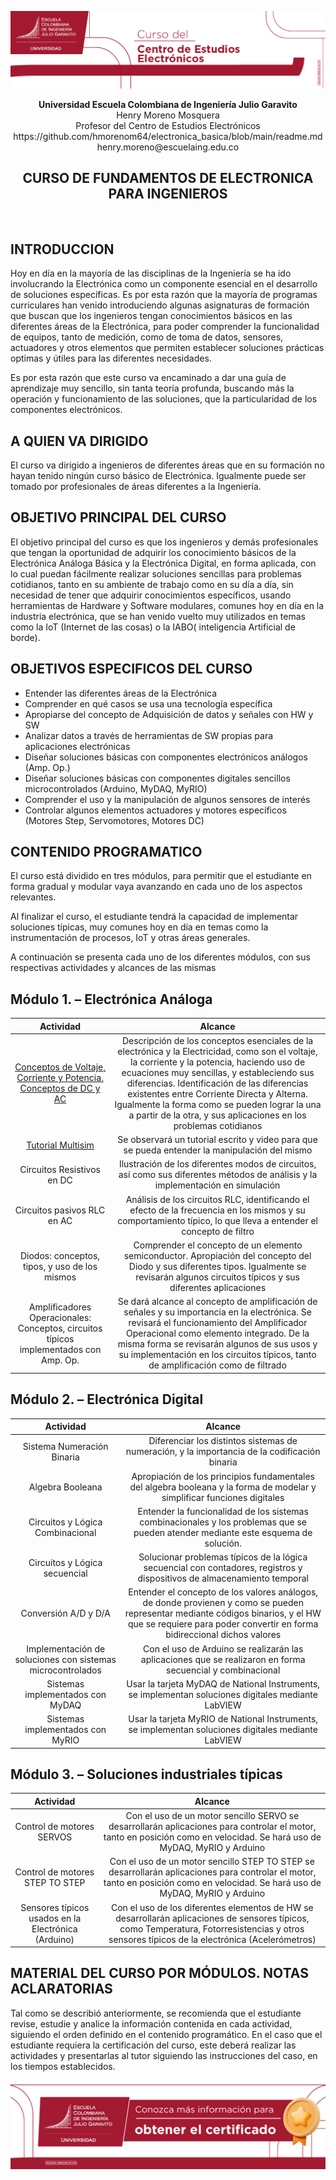 ![](./image1.jpeg)

<div align="center">
<b> Universidad Escuela Colombiana de Ingeniería Julio Garavito</b>
<br></div>

<div align="center">
Henry Moreno Mosquera
<br></div>

<div align="center">
Profesor del Centro de Estudios Electrónicos
<br></div>

<div align="center">https://github.com/hmorenom64/electronica_basica/blob/main/readme.md
henry.moreno@escuelaing.edu.co
<br></div>


<div align="center">

## **CURSO DE FUNDAMENTOS DE ELECTRONICA PARA INGENIEROS**

<br></div>

## **INTRODUCCION**

Hoy en día en la mayoría de las disciplinas de la Ingeniería se ha ido involucrando la Electrónica como un componente esencial en el desarrollo de soluciones específicas. Es por esta razón que la mayoría de programas curriculares han venido introduciendo algunas asignaturas de formación que buscan que los ingenieros tengan conocimientos básicos en las diferentes áreas de la Electrónica, para poder comprender la funcionalidad de equipos, tanto de medición, como de toma de datos, sensores, actuadores y otros elementos que permiten establecer soluciones prácticas optimas y útiles para las diferentes necesidades.

Es por esta razón que este curso va encaminado a dar una guía de aprendizaje muy sencillo, sin tanta teoría profunda, buscando más la operación y funcionamiento de las soluciones, que la particularidad de los componentes electrónicos.

## **A QUIEN VA DIRIGIDO**

El curso va dirigido a ingenieros de diferentes áreas que en su formación no hayan tenido ningún curso básico de Electrónica. Igualmente puede ser tomado por profesionales de áreas diferentes a la Ingeniería. 

## **OBJETIVO PRINCIPAL DEL CURSO**

El objetivo principal del curso es que los ingenieros y demás profesionales que tengan la oportunidad de adquirir los conocimiento básicos de la Electrónica Análoga Básica y la Electrónica Digital, en forma aplicada, con lo cual puedan fácilmente realizar soluciones sencillas para problemas cotidianos, tanto en su ambiente de trabajo como en su día a día, sin necesidad de tener que adquirir conocimientos específicos, usando herramientas de Hardware y Software modulares, comunes hoy en día en la industria electrónica, que se han venido vuelto muy utilizados en temas como la IoT (Internet de las cosas) o la IABO( inteligencia Artificial de borde).

## **OBJETIVOS ESPECIFICOS DEL CURSO**

- Entender las diferentes áreas de la Electrónica
- Comprender en qué casos se usa una tecnología específica
- Apropiarse del concepto de Adquisición de datos y señales con HW y SW
- Analizar datos a través de herramientas de SW propias para aplicaciones electrónicas
- Diseñar soluciones básicas con componentes electrónicos análogos (Amp. Op.)
- Diseñar soluciones básicas con componentes digitales sencillos microcontrolados (Arduino, MyDAQ, MyRIO)
- Comprender el uso  y la manipulación de algunos sensores de interés
- Controlar algunos elementos actuadores y motores específicos (Motores Step, Servomotores, Motores DC)

## **CONTENIDO PROGRAMATICO**

El curso está dividido en tres módulos, para permitir que el estudiante en forma gradual y modular vaya avanzando en cada uno de los aspectos relevantes.

Al finalizar el curso, el estudiante tendrá la capacidad de implementar soluciones típicas, muy comunes hoy en día en temas como la instrumentación de procesos, IoT y otras áreas generales.

A continuación se presenta cada uno de los diferentes módulos, con sus respectivas actividades y alcances de las mismas

## **Módulo 1. – Electrónica Análoga**


|Actividad|Alcance|
| :-: | :-: |
|[Conceptos de Voltaje, Corriente y Potencia. Conceptos de DC y AC](modulo_1/conceptos_basicos.md)  |Descripción de los conceptos esenciales de la electrónica y la Electricidad, como son el voltaje, la corriente y la potencia, haciendo uso de ecuaciones muy sencillas, y estableciendo sus diferencias. Identificación de las diferencias existentes entre Corriente Directa y Alterna. Igualmente la forma como se pueden lograr la una a partir de la otra, y sus aplicaciones en los problemas cotidianos|
|[Tutorial Multisim](modulo_1/tutorial_multisim.md)|Se observará un tutorial escrito y video para que se pueda entender la manipulación del mismo|
|Circuitos Resistivos en DC|Ilustración de los diferentes modos de circuitos, así como sus diferentes métodos de análisis y la implementación en simulación|
|Circuitos pasivos RLC en AC|Análisis de los circuitos RLC, identificando el efecto de la frecuencia en los mismos y su comportamiento típico, lo que lleva a entender el concepto de filtro|
|Diodos: conceptos, tipos, y uso de los mismos|Comprender el concepto de un elemento semiconductor. Apropiación del concepto del Diodo y sus diferentes tipos. Igualmente se revisarán algunos circuitos típicos y sus diferentes aplicaciones|
|Amplificadores Operacionales: Conceptos, circuitos típicos implementados con Amp. Op.|Se dará alcance al concepto de amplificación de señales y su importancia en la electrónica. Se revisará el funcionamiento del Amplificador Operacional como elemento integrado. De la misma forma se revisarán algunos de sus usos y su implementación en los circuitos típicos, tanto de amplificación como de filtrado|


## **Módulo 2. – Electrónica Digital**


|Actividad|Alcance|
| :-: | :-: |
|Sistema Numeración Binaria|Diferenciar los distintos sistemas de numeración, y la importancia de la codificación binaria|
|Algebra Booleana|Apropiación de los principios fundamentales del algebra booleana y la forma de modelar y simplificar funciones digitales|
|Circuitos y Lógica Combinacional|Entender la funcionalidad de los sistemas combinacionales y los problemas que se pueden atender mediante este esquema de solución.|
|Circuitos y Lógica secuencial|Solucionar problemas típicos de la lógica secuencial con contadores, registros y dispositivos de almacenamiento temporal|
|Conversión A/D y D/A|Entender el concepto de los valores análogos, de donde provienen y como se pueden representar mediante códigos binarios, y el HW que se requiere para poder convertir en forma bidireccional dichos valores|
|Implementación de soluciones con sistemas microcontrolados|Con el uso de Arduino se realizarán las aplicaciones que se realizaron en forma secuencial  y combinacional|
|Sistemas implementados con MyDAQ|Usar la tarjeta MyDAQ de National Instruments, se implementan soluciones digitales mediante LabVIEW|
|Sistemas implementados con MyRIO|Usar la tarjeta MyRIO de National Instruments, se implementan soluciones digitales mediante LabVIEW|


## **Módulo 3. – Soluciones industriales típicas**


|Actividad|Alcance|
| :-: | :-: |
|Control de motores SERVOS|Con el uso de un motor sencillo SERVO se desarrollarán aplicaciones para controlar el motor, tanto en posición como en velocidad. Se hará uso de MyDAQ, MyRIO y Arduino|
|Control de motores STEP TO STEP|Con el uso de un motor sencillo STEP TO STEP se desarrollarán aplicaciones para controlar el motor, tanto en posición como en velocidad. Se hará uso de MyDAQ, MyRIO y Arduino|
|Sensores típicos usados en la Electrónica (Arduino)|Con el uso de los diferentes elementos de HW se desarrollarán aplicaciones de sensores típicos, como Temperatura, Fotorresistencias y otros sensores típicos de la electrónica (Acelerómetros)|

## **MATERIAL DEL CURSO POR MÓDULOS. NOTAS ACLARATORIAS**

Tal como se describió anteriormente, se recomienda que el estudiante revise, estudie y analice la información contenida en cada actividad, siguiendo el orden definido en el contenido programático. En el caso que el estudiante requiera la certificación del curso, este deberá realizar las actividades y presentarlas al tutor siguiendo las instrucciones del caso, en los tiempos establecidos.



![](./image2.jpeg)
